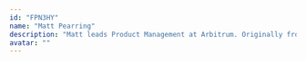 ```yaml
---
id: "FPN3HY"
name: "Matt Pearring"
description: "Matt leads Product Management at Arbitrum. Originally from the Big Island of Hawaii, he enjoys music, video games, and the daily coffee ritual."
avatar: ""
---
```

